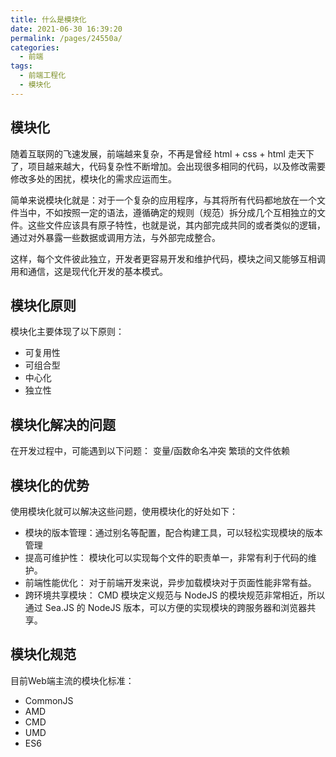 ```yaml
---
title: 什么是模块化
date: 2021-06-30 16:39:20
permalink: /pages/24550a/
categories:
  - 前端
tags:
  - 前端工程化
  - 模块化
---
```

## 模块化
随着互联网的飞速发展，前端越来复杂，不再是曾经 html + css + html 走天下了，项目越来越大，代码复杂性不断增加。会出现很多相同的代码，以及修改需要修改多处的困扰，模块化的需求应运而生。

简单来说模块化就是：对于一个复杂的应用程序，与其将所有代码都地放在一个文件当中，不如按照一定的语法，遵循确定的规则（规范）拆分成几个互相独立的文件。这些文件应该具有原子特性，也就是说，其内部完成共同的或者类似的逻辑，通过对外暴露一些数据或调用方法，与外部完成整合。

这样，每个文件彼此独立，开发者更容易开发和维护代码，模块之间又能够互相调用和通信，这是现代化开发的基本模式。

## 模块化原则
模块化主要体现了以下原则：
- 可复用性
- 可组合型
- 中心化
- 独立性

## 模块化解决的问题
在开发过程中，可能遇到以下问题：
变量/函数命名冲突
繁琐的文件依赖

## 模块化的优势
使用模块化就可以解决这些问题，使用模块化的好处如下：
- 模块的版本管理：通过别名等配置，配合构建工具，可以轻松实现模块的版本管理
- 提高可维护性： 模块化可以实现每个文件的职责单一，非常有利于代码的维护。
- 前端性能优化： 对于前端开发来说，异步加载模块对于页面性能非常有益。
- 跨环境共享模块： CMD 模块定义规范与 NodeJS 的模块规范非常相近，所以通过 Sea.JS 的 NodeJS 版本，可以方便的实现模块的跨服务器和浏览器共享。

## 模块化规范
目前Web端主流的模块化标准：
- CommonJS
- AMD
- CMD
- UMD
- ES6